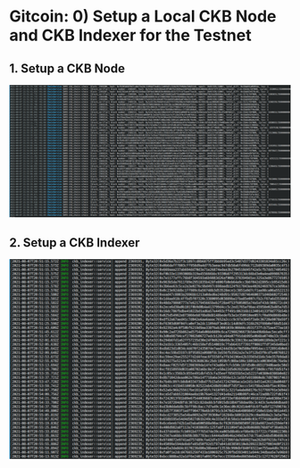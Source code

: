 # Gitcoin: 0) Setup a Local CKB Node and CKB Indexer for the Testnet

## 1. Setup a CKB Node

![](assets/node.png)

## 2. Setup a CKB Indexer

![](assets/indexer.png)
